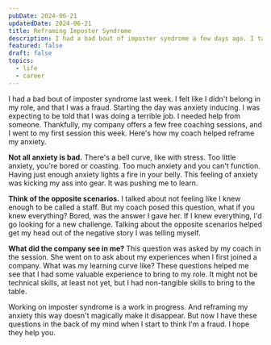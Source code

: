 ```yaml
---
pubDate: 2024-06-21
updatedDate: 2024-06-21
title: Reframing Imposter Syndrome
description: I had a bad bout of imposter syndrome a few days ago. I talked to a coach who helped reframe my anxiety.
featured: false
draft: false
topics:
  - life
  - career
---
```

I had a bad bout of imposter syndrome last week. I felt like I didn't belong in my role, and that I was a fraud. Starting the day was anxiety inducing. I was expecting to be told that I was doing a terrible job. I needed help from someone. Thankfully, my company offers a few free coaching sessions, and I went to my first session this week. Here's how my coach helped reframe my anxiety.

**Not all anxiety is bad.** There's a bell curve, like with stress. Too little anxiety, you're bored or coasting. Too much anxiety and you can't function. Having just enough anxiety lights a fire in your belly. This feeling of anxiety was kicking my ass into gear. It was pushing me to learn. 

**Think of the opposite scenarios.** I talked about not feeling like I knew enough to be called a staff. But my coach posed this question, what if you knew everything? Bored, was the answer I gave her. If I knew everything, I'd go looking for a new challenge. Talking about the opposite scenarios helped get my head out of the negative story I was telling myself.

**What did the company see in me?** This question was asked by my coach in the session. She went on to ask about my experiences when I first joined a company. What was my learning curve like? These questions helped me see that I had some valuable experience to bring to my role. It might not be technical skills, at least not yet, but I had non-tangible skills to bring to the table.

Working on imposter syndrome is a work in progress. And reframing my anxiety this way doesn't magically make it disappear. But now I have these questions in the back of my mind when I start to think I'm a fraud. I hope they help you.